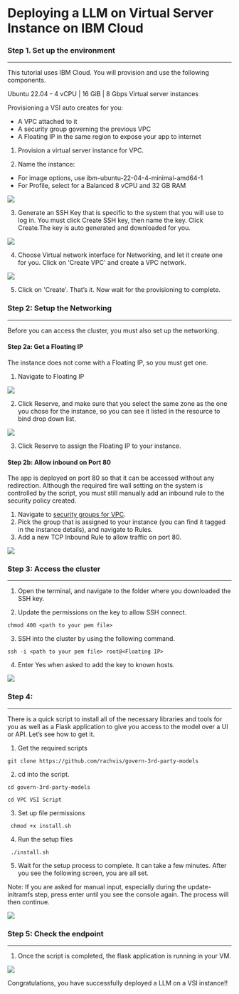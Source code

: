# Deploying a LLM on Virtual Server Instance on IBM Cloud

### Step 1. Set up the environment
---
This tutorial uses IBM Cloud. You will provision and use the following components.

Ubuntu 22.04 - 4 vCPU | 16 GiB | 8 Gbps Virtual server instances

Provisioning a VSI auto creates for you:
- A VPC attached to it
- A security group governing the previous VPC
- A Floating IP in the same region to expose your app to internet

1. Provision a virtual server instance for VPC.

2. Name the instance:
- For image options, use ibm-ubuntu-22-04-4-minimal-amd64-1
- For Profile, select for a Balanced 8 vCPU and 32 GB RAM

<img src="images/lab 1/vsi 01.png">

3. Generate an SSH Key that is specific to the system that you will use to log in. You must click Create SSH key, then name the key. Click Create.The key is auto generated and downloaded for you.

<img src="images/lab 1/ssh key.png">

4. Choose Virtual network interface for Networking, and let it create one for you. Click on 'Create VPC' and create a VPC network.

<img src="images/lab 1/vpc.png">

5. Click on 'Create'. That’s it. Now wait for the provisioning to complete.

### Step 2: Setup the Networking
---

Before you can access the cluster, you must also set up the networking.

#### Step 2a: Get a Floating IP

The instance does not come with a Floating IP, so you must get one.

1. Navigate to Floating IP

<img src="images/lab 1/floating ip.png">

2. Click Reserve, and make sure that you select the same zone as the one you chose for the instance, so you can see it listed in the resource to bind drop down list.

<img src="images/lab 1/reserve ip.png">

3. Click Reserve to assign the Floating IP to your instance.

#### Step 2b: Allow inbound on Port 80

The app is deployed on port 80 so that it can be accessed without any redirection. Although the required fire wall setting on the system is controlled by the script, you must still manually add an inbound rule to the security policy created.

1. Navigate to [security groups for VPC](https://cloud.ibm.com/vpc-ext/network/securityGroups).
2. Pick the group that is assigned to your instance (you can find it tagged in the instance details), and navigate to Rules.
3. Add a new TCP Inbound Rule to allow traffic on port 80.

<img src="images/lab 1/inbound rule.png">

### Step 3: Access the cluster
---

1. Open the terminal, and navigate to the folder where you downloaded the SSH key.

2. Update the permissions on the key to allow SSH connect.

```
chmod 400 <path to your pem file>
```

3. SSH into the cluster by using the following command.

```
ssh -i <path to your pem file> root@<Floating IP>
```

4. Enter Yes when asked to add the key to known hosts.

<img src="images/lab 1/ssh to vsi.png">

### Step 4: 
---

There is a quick script to install all of the necessary libraries and tools for you as well as a Flask application to give you access to the model over a UI or API. Let’s see how to get it.

1. Get the required scripts

```
git clone https://github.com/rachvis/govern-3rd-party-models 
```

2. cd into the script.

```
cd govern-3rd-party-models
```

```
cd VPC VSI Script
```

3. Set up file permissions

```
 chmod +x install.sh
```

4. Run the setup files

```
 ./install.sh
```

5. Wait for the setup process to complete. It can take a few minutes. After you see the following screen, you are all set.

Note: If you are asked for manual input, especially during the update-initramfs step, press enter until you see the console again. The process will then continue.

<img src="images/lab 1/script on vsi.png">

### Step 5: Check the endpoint
---

1. Once the script is completed, the flask application is running in your VM. 

<img src="images/lab 1/script completion.png">

Congratulations, you have successfully deployed a LLM on a VSI instance!!

